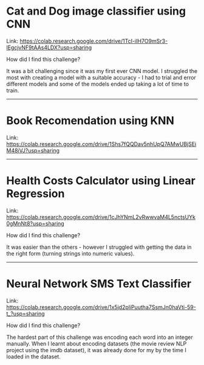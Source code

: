 # Cat and Dog image classifier using CNN

Link:
https://colab.research.google.com/drive/1TcI-iIH7O9mSr3-lEgcjvNF9tAAs4LDX?usp=sharing

How did I find this challenge?

It was a bit challenging since it was my first ever CNN model. I struggled the most with creating a model with a suitable accuracy - I had to trial and error different models and some of the models ended up taking a lot of time to train.

------------------------
# Book Recomendation using KNN

Link:
https://colab.research.google.com/drive/1Shs7fQQDav5nhUpQ7AMwUBjSEiM48iVJ?usp=sharing

------------------------
# Health Costs Calculator using Linear Regression

Link: 
https://colab.research.google.com/drive/1cJhYNmL2vRwwvaM4L5nctsUYk0gMnNt8?usp=sharing

How did I find this challenge?

It was easier than the others - however I struggled with getting the data in the right form (turning strings into numeric values).

-----------------------
# Neural Network SMS Text Classifier

Link:
https://colab.research.google.com/drive/1x5jd2pliPuutha7SsmJn0haVti-59-t_?usp=sharing

How did I find this challenge?

The hardest part of this challenge was encoding each word into an integer manually. When I learnt about encoding datasets (the movie review NLP project using the imdb dataset), it was already done for my by the time I loaded in the dataset.
